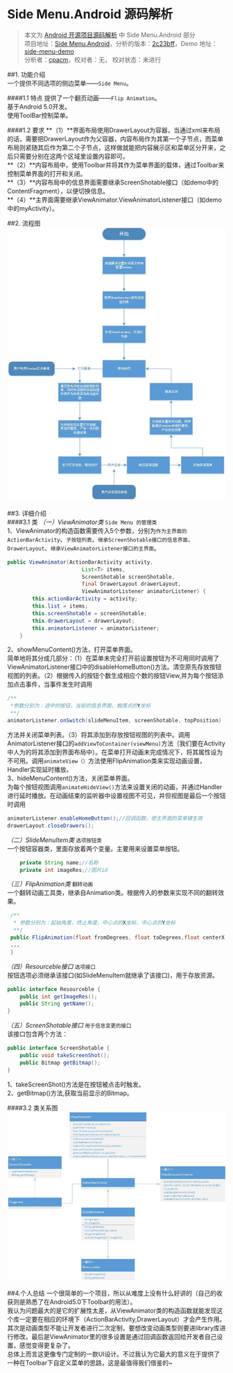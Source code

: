 Side Menu.Android 源码解析
====================================
> 本文为 [Android 开源项目源码解析](https://github.com/aosp-exchange-group/android-open-project-analysis) 中 Side Menu.Android 部分  
> 项目地址：[Side Menu.Android](https://github.com/Yalantis/Side-Menu.Android)，分析的版本：[2c23bff](https://github.com/Yalantis/Side-Menu.Android/commit/2c23bff1dbebb87b3a3291e3f7d629cc0d5efbfa)，Demo 地址：[side-menu-demo](https://github.com/aosp-exchange-group/android-open-project-demo/tree/master/side-menu-demo)    
> 分析者：[cpacm](https://github.com/cpacm)，校对者：无， 校对状态：未进行  

##1. 功能介绍  
一个提供不同选项的侧边菜单——`Side Menu`。

####1.1 特点
提供了一个翻页动画——`Flip Animation`。  
基于Android 5.0开发。  
使用ToolBar控制菜单。  

####1.2 要求
**（1）**界面布局使用DrawerLayout为容器，当通过xml来布局的话，需要把DrawerLayout作为父容器，内容布局作为其第一个子节点，而菜单布局则紧随其后作为第二个子节点，这样做就能把内容展示区和菜单区分开来，之后只需要分别在这两个区域里设置内容即可。  
**（2）**内容布局中，使用Toolbar并将其作为菜单界面的载体，通过Toolbar来控制菜单界面的打开和关闭。  
**（3）**内容布局中的信息界面需要继承ScreenShotable接口（如demo中的ContentFragment），以便切换信息。  
**（4）**主界面需要继承ViewAnimator.ViewAnimatorListener接口（如demo中的myActivity）。
 
##2. 流程图  
![流程图](images/side_menu.jpg "流程图")

##3. 详细介绍  
####3.1 类
*（一）ViewAnimator类* `Side Menu 的管理类`  
1、ViewAnimator的构造函数需要传入5个参数，分别为`作为主界面的ActionBarActivity`、`子按钮列表`、`继承ScreenShotable接口的信息界面`、`DrawerLayout`、`继承ViewAnimatorListener接口的主界面`。  
```java
public ViewAnimator(ActionBarActivity activity,
                        List<T> items,
                        ScreenShotable screenShotable,
                        final DrawerLayout drawerLayout,
                        ViewAnimatorListener animatorListener) {
        this.actionBarActivity = activity;
        this.list = items;
        this.screenShotable = screenShotable;
        this.drawerLayout = drawerLayout;
        this.animatorListener = animatorListener;
    }
```
2、showMenuContent()方法，打开菜单界面。  
简单地将其分成几部分：（1）在菜单未完全打开前设置按钮为不可用同时调用了ViewAnimatorListener接口中的disableHomeButton()方法。清空原先存放按钮视图的列表。（2）根据传入的按钮个数生成相应个数的按钮View,并为每个按钮添加点击事件，当事件发生时调用
```java
/**
 *参数分别为：选中的按钮，当前的信息界面，触摸点的Y坐标
 **/
animatorListener.onSwitch(slideMenuItem, screenShotable, topPosition)
```
方法并关闭菜单列表。（3）将其添加到存放按钮视图的列表中。调用AnimatorListener接口的`addViewToContainer(viewMenu)`方法（我们要在Activity中人为的将其添加到界面布局中）。在菜单打开动画未完成情况下，将其属性设为不可用。调用`animateView（）`方法使用FlipAnimation类来实现动画设置，Handler实现延时播放。  
3、hideMenuContent()方法，关闭菜单界面。  
为每个按钮视图调用`animateHideView()`方法来设置关闭的动画，并通过Handler进行延时播放。在动画结束的监听器中设置视图不可见，并但视图是最后一个按钮时调用
```java
animatorListener.enableHomeButton();//回调函数，使主界面的菜单键生效
drawerLayout.closeDrawers();
```
*（二）SlideMenuItem类* `选项按钮类`   
一个按钮容器类，里面存放着两个变量。主要用来设置菜单按钮。
```java
    private String name;//名称
    private int imageRes;//图片id
```
*（三）FlipAnimation类* `翻转动画`  
一个翻转动画工具类，继承自Animation类。根据传入的参数来实现不同的翻转效果。
```java
 /**
  * 参数分别为：起始角度，终止角度，中心点的X坐标，中心点的Y坐标
  **/
 public FlipAnimation(float fromDegrees, float toDegrees,float centerX, float centerY) {
 ...
 }
```
*（四）Resourceble接口* `选项接口`  
按钮选项必须继承该接口(如SlideMenuItem就继承了该接口)，用于存放资源。
```java
public interface Resourceble {
    public int getImageRes();
    public String getName();
}
```
*（五）ScreenShotable接口* `用于信息变更的接口`   
该接口包含两个方法：
```java
public interface ScreenShotable {
    public void takeScreenShot();
    public Bitmap getBitmap();
}
```
1、takeScreenShot()方法是在按钮被点击时触发。  
2、getBitmap()方法,获取当前显示的Bitmap。  

####3.2 类关系图
![类图](images/side_menu_class.jpg "类图")

##4.个人总结
一个很简单的一个项目，所以从难度上没有什么好讲的（自己的收获则是熟悉了在Android5.0下Toolbar的用法）。  
我认为问题最大的是它的扩展性太差，从ViewAnimator类的构造函数就能发现这个库一定要在相应的环境下（ActionBarActivity,DrawerLayout）才会产生作用。  
其次是动画类型不能让开发者进行二次定制，要想改变动画类型则要进library库进行修改。最后是ViewAnimator里的很多设置是通过回调函数返回给开发者自己设置，感觉变得更复杂了。  
总体上而言这更像专门定制的一款UI设计。不过我认为它最大的意义在于提供了一种在Toolbar下自定义菜单的思路，这是最值得我们借鉴的~
